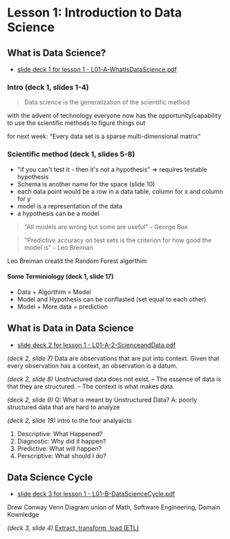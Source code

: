 # Lesson 1: Introduction to Data Science

## What is Data Science?

- [slide deck 1 for lesson 1 - L01-A-WhatIsDataScience.pdf](https://library.startlearninglabs.uw.edu/DATASCI400/PDF/L01-A-WhatIsDataScience.pdf)

### Intro (deck 1, slides 1-4)
> Data science is the generalization of the scientific method

with the advent of technology everyone now has the opportunity/capability to use the scientific methods to figure things out

for next week: "Every data set is a sparse multi-dimensional matrix"

### Scientific method (deck 1, slides 5-8)

- "if you can't test it - then it's not a hypothesis" => requires testable hypothesis
- Schema is another name for the space (slide 10)
- each data point would be a row in a data table, column for x and column for y
- model is a representation of the data
- a hypothesis can be a model

> "All models are wrong but some are useful" - George Box

> "Predictive accuracy on test sets is the criterion for how good the model is" - Leo Breiman

Leo Breiman creatd the Random Forest algorthim

#### Some Terminiology (deck 1, slide 17)

- Data + Algorthim = Model
- Model and Hypothesis can be conflasted (set equal to each other)
- Model + More data = prediction

## What is Data in Data Science
- [slide deck 2 for lesson 1 - L01-A-2-ScienceandData.pdf](https://library.startlearninglabs.uw.edu/DATASCI400/PDF/L01-A-2-ScienceandData.pdf)

_(deck 2, slide 7)_
Data are observations that are put into context. Given that every observation has a context, an observation is a datum.

_(deck 2, slide 8)_
Unstructured data does not exist.
– The essence of data is that they are structured.
– The context is what makes data.

_(deck 2, slide 9)_
Q: What is meant by Unstructured
Data?
A: poorly structured data that are hard to
analyze

_(deck 2, slide 19)_ intro to the four analyaicts
1. Descriptive: What Happened?
2. Diagnostic: Why did it happen?
3. Predictive: What will happen?
4. Perscriptive: What should I do?

## Data Science Cycle

- [slide deck 3 for lesson 1 - L01-B-DataScienceCycle.pdf](https://library.startlearninglabs.uw.edu/DATASCI400/PDF/L01-B-DataScienceCycle.pdf)


Drew Conway Venn Diagram union of Math, Software Engineering, Domain Kownledge

_(deck 3, slide 4)_ [Extract, transform, load (ETL)](https://en.wikipedia.org/wiki/Extract,_transform,_load)
